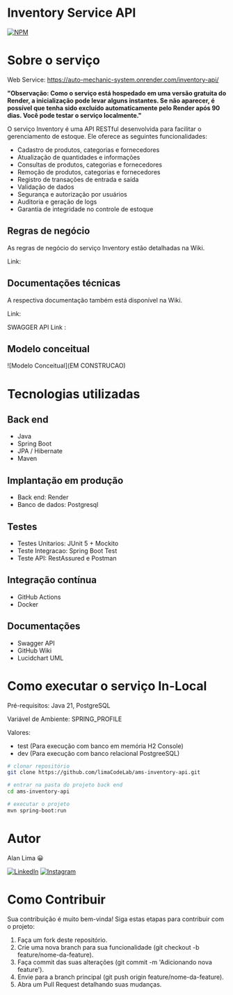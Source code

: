 # Inventory Service API 
[![NPM](https://img.shields.io/npm/l/react)](https://github.com/limaCodeLab/ams-inventory-api/blob/master/LICENSE) 

# Sobre o serviço 

Web Service: https://auto-mechanic-system.onrender.com/inventory-api/

**"Observação: Como o serviço está hospedado em uma versão gratuita do Render, a inicialização pode levar alguns instantes. Se não aparecer, é possível que tenha sido excluído automaticamente pelo Render após 90 dias. Você pode testar o serviço localmente."**

O serviço Inventory é uma API RESTful desenvolvida para facilitar o gerenciamento de estoque. Ele oferece as seguintes funcionalidades:
- Cadastro de produtos, categorias e fornecedores
- Atualização de quantidades e informações
- Consultas de produtos, categorias e fornecedores
- Remoção de produtos, categorias e fornecedores
- Registro de transações de entrada e saída
- Validação de dados
- Segurança e autorização por usuários
- Auditoria e geração de logs
- Garantia de integridade no controle de estoque

## Regras de negócio 
As regras de negócio do serviço Inventory estão detalhadas na Wiki.

Link:

## Documentações técnicas 
A respectiva documentação também está disponível na Wiki.

Link: 

SWAGGER API Link : 

## Modelo conceitual
![Modelo Conceitual](EM CONSTRUCAO)

# Tecnologias utilizadas

## Back end
- Java
- Spring Boot
- JPA / Hibernate
- Maven

## Implantação em produção
- Back end: Render
- Banco de dados: Postgresql

## Testes
- Testes Unitarios: JUnit 5 + Mockito
- Teste Integracao: Spring Boot Test
- Teste API: RestAssured e Postman

## Integração contínua
- GitHub Actions
- Docker

## Documentações
- Swagger API
- GitHub Wiki
- Lucidchart UML

# Como executar o serviço In-Local

Pré-requisitos: Java 21, PostgreSQL

Variável  de Ambiente: SPRING_PROFILE

Valores: 
- test (Para execução com banco em memória H2 Console)
- dev (Para execução com banco relacional PostgreeSQL)

```bash
# clonar repositório
git clone https://github.com/limaCodeLab/ams-inventory-api.git

# entrar na pasta do projeto back end
cd ams-inventory-api

# executar o projeto
mvn spring-boot:run
```

# Autor

Alan Lima 😀
<p>
  <a href="https://www.linkedin.com/in/alaanlimaa/" target="_blank"><img alt="LinkedIn" src="https://img.shields.io/badge/linkedin-%230077B5.svg?&style=for-the-badge&logo=linkedin&logoColor=white" /></a> 
  <a href="https://www.instagram.com/alaanlimaa/" target="_blank"><img alt="Instagram" src="https://img.shields.io/badge/Instagram-%23E4405F?logo=Instagram&logoColor=white&style=for-the-badge" /></a>
</p>

# Como Contribuir

Sua contribuição é muito bem-vinda! Siga estas etapas para contribuir com o projeto:

1. Faça um fork deste repositório.
2. Crie uma nova branch para sua funcionalidade (git checkout -b feature/nome-da-feature).
3. Faça commit das suas alterações (git commit -m 'Adicionando nova feature').
4. Envie para a branch principal (git push origin feature/nome-da-feature).
5. Abra um Pull Request detalhando suas mudanças.
